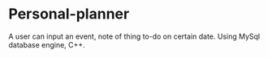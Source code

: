 # Personal-planner

A user can input an event, note of thing to-do on certain date.
Using MySql database engine, C++.
